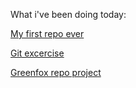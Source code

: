 What i've been doing today:

[My first repo ever](https://github.com/exitlol/hello-world)

[Git excercise](https://github.com/exitlol/patchwork)

[Greenfox repo project](https://github.com/exitlol/git-lesson-repository)

